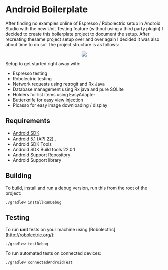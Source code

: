 Android Boilerplate
===================

After finding no examples online of Espresso / Robolectric setup in Android Studio with the new Unit Testing feature
(without using a third party plugin) I decided to create this boilerplate project to document the setup. After 
recreating thesame project setup over and over again I decided it was also about time to do so! The project structure is as follows:

<p align="center"><img src="http://i617.photobucket.com/albums/tt254/joeyerrr/project_structure.png" /></p>

Setup to get started right away with:

- Espresso testing
- Robolectric testing
- Network requests using retrogit and Rx Java
- Database management using Rx java and pure SQLite
- Holders for list items using EasyAdapter
- Butterknife for easy view injection
- Picasso for easy image downloading / display

Requirements
------------

 - [Android SDK](http://developer.android.com/sdk/index.html).
 - Android [5.1 (API 22) ](http://developer.android.com/tools/revisions/platforms.html#5.1).
 - Android SDK Tools
 - Android SDK Build tools 22.0.1 
 - Android Support Repository
 - Android Support library

Building
--------

To build, install and run a debug version, run this from the root of the project:

    ./gradlew installRunDebug
    
Testing
--------

To run **unit** tests on your machine using [Robolectric] (http://robolectric.org/):

    ./gradlew testDebug
    
To run automated tests on connected devices:

    ./gradlew connectedAndroidTest
